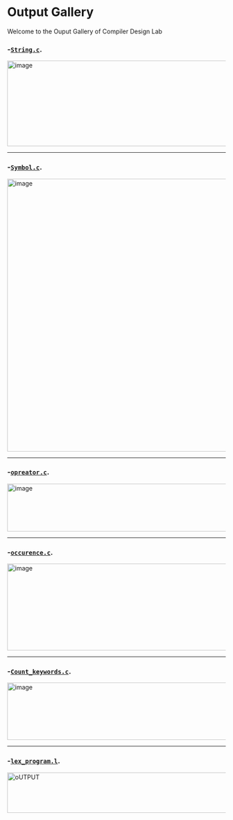 # Output Gallery

Welcome to the Ouput Gallery of Compiler Design Lab

### -[`String.c`](String.c).

<img width="765" height="197" alt="image" src="https://github.com/user-attachments/assets/4d63bf6f-b0b1-4541-9815-837a82eec3d2" />

---
### -[`Symbol.c`](Symbol.c).

<img width="797" height="628" alt="image" src="https://github.com/user-attachments/assets/4f515266-abb7-457b-82a0-78a74b088bda" />

---
### -[`opreator.c`](opreator.c).

<img width="723" height="110" alt="image" src="https://github.com/user-attachments/assets/05740299-d4af-4ea4-8de6-ac05ad69ebb6" />

---
### -[`occurence.c`](occurence.c).

<img width="776" height="200" alt="image" src="https://github.com/user-attachments/assets/b87f9a15-ecb9-4520-ad71-0ab02f83d06a" />

---
### -[`Count_keywords.c`](Count_keywords.c).

<img width="826" height="132" alt="image" src="https://github.com/user-attachments/assets/ca79558d-f949-4cd6-bdfc-010e98083bcf" />

---
### -[`lex_program.l`](lex_program.l).

<img width="571" height="93" alt="oUTPUT" src="https://github.com/user-attachments/assets/f60d1170-105b-47e2-9352-4f0fc62e665b" />

